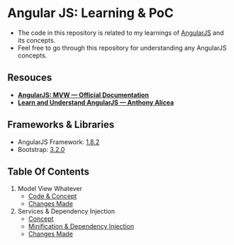 # Angular JS: Learning & PoC

- The code in this repository is related to my learnings of [AngularJS](https://angularjs.org/) and its concepts.
- Feel free to go through this repository for understanding any AngularJS concepts.

## Resouces

- **[AngularJS: MVW &mdash; Official Documentation](https://docs.angularjs.org/tutorial)**
- **[Learn and Understand AngularJS &mdash; Anthony Alicea](https://www.udemy.com/course/learn-angularjs/)**

## Frameworks & Libraries

- AngularJS Framework: [1.8.2](https://code.angularjs.org/1.8.2/angular.min.js)
- Bootstrap: [3.2.0](https://netdna.bootstrapcdn.com/bootstrap/3.2.0/css/bootstrap.min.css)

## Table Of Contents

1. Model View Whatever
   - [Code & Concept](./01-model-view-whatever/)
   - [Changes Made](https://github.com/Ch-sriram/angular-js/commit/60e6bd8bb71a652d20567cede1898c81ccf82ec6)
2. Services & Dependency Injection
   - [Concept](./02-scope-dependency-injection/README.md#concept)
   - [Minification & Dependency Injection](./02-scope-dependency-injection/README.md#minification--dependency-injection)
   - [Changes Made]()
